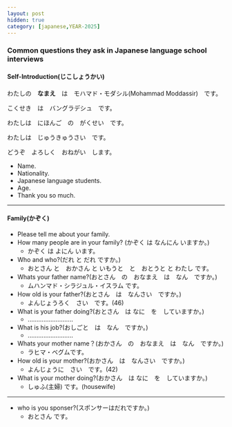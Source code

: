 ```yaml
---
layout: post
hidden: true
category: [japanese,YEAR-2025]
---
```


### **Common questions they ask in Japanese language school interviews**

#### **Self-Introduction(じこしょうかい)**

わたしの　**なまえ**　は　モハマド・モダシル(Mohammad Moddassir)　です。

こくせき　は　バングラデシュ　です。

わたしは　にほんご　の　がくせい　です。

わたしは　じゅうきゅうさい　です。

どうぞ　よろしく　おねがい　します。

- Name.
- Nationality.
- Japanese language students.
- Age.
- Thank you so much.

----

#### **Family(かぞく)**
- Please tell me about your family.
- How many people are in your family? (かぞく は なんにん いますか。)
    - かぞく は よにん います。
- Who and who?(だれ と だれ ですか。)
    - おとさん と　おかさん と いもうと　と　おとうと と わたし です。
- Whats your father name?(おとさん　の　おなまえ　は　なん　ですか。)
    - ムハンマド・シラジュル・イスラム です。
- How old is your father?(おとさん　は　なんさい　ですか。)
    - よんじょうろく　さい　です。(46)
- What is your father doing?(おとさん　は なに　を　していますか。)
    - ..........................
- What is his job?(おしごと　は　なん　ですか。)
    - ..........................
- Whats your mother name？(おかさん　の　おなまえ　は　なん　ですか。)
    - ラヒマ・ベグムです。
- How old is your mother?(おかさん　は　なんさい　ですか。)
    - よんじょうに　さい　です。(42)
- What is your mother doing?(おかさん　は なに　を　していますか。)
    - しゅふ(主婦) です。(housewife)

----

- who is you sponser?(スポンサーはだれですか。)
    - おとさん です。
